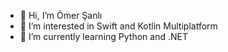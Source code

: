 - 👋 Hi, I’m Ömer Şanlı
- 👀 I’m interested in Swift and Kotlin Multiplatform
- 🌱 I’m currently learning Python and .NET

<!---
omersanli17/omersanli17 is a ✨ special ✨ repository because its `README.md` (this file) appears on your GitHub profile.
You can click the Preview link to take a look at your changes.
--->
